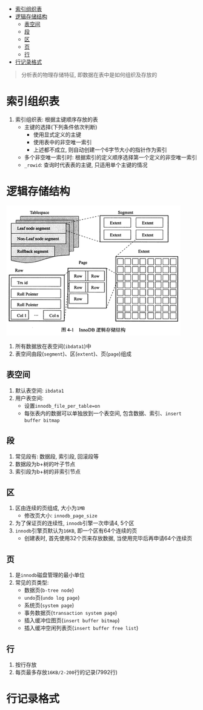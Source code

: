 - [索引组织表](#索引组织表)
- [逻辑存储结构](#逻辑存储结构)
  - [表空间](#表空间)
  - [段](#段)
  - [区](#区)
  - [页](#页)
  - [行](#行)
- [行记录格式](#行记录格式)
> 分析表的物理存储特征, 即数据在表中是如何组织及存放的
# 索引组织表
1. 索引组织表: 根据主键顺序存放的表
   * 主键的选择(下列条件依次判断)
     * 使用显式定义的主键
     * 使用表中的非空唯一索引
     * 上述都不成立, 则自动创建一个6字节大小的指针作为索引
   * 多个非空唯一索引时: 根据索引的定义顺序选择第一个定义的非空唯一索引
   * `_rowid`: 查询时代表表的主键, 只适用单个主键的情况
# 逻辑存储结构
![](img/innodb逻辑存储结构.png)
1. 所有数据放在表空间(`ibdata1`)中
2. 表空间由段(`segment`)、区(`extent`)、页(`page`)组成
## 表空间
1. 默认表空间: `ibdata1`
2. 用户表空间: 
   * 设置`innodb_file_per_table=on`
   * 每张表内的数据可以单独放到一个表空间, 包含数据、索引、`insert buffer bitmap`
## 段
1. 常见段有: 数据段, 索引段, 回滚段等
2. 数据段为b+树的叶子节点
3. 索引段为b+树的非索引节点
## 区
1. 区由连续的页组成, 大小为`1MB`
   * 修改页大小: `innodb_page_size`
2. 为了保证页的连续性, `innodb`引擎一次申请4, 5个区
3. `innodb`引擎页默认为`16KB`, 即一个区有64个连续的页
   * 创建表时, 首先使用32个页来存放数据, 当使用完毕后再申请64个连续页
## 页
1. 是`innodb`磁盘管理的最小单位
2. 常见的页类型:
   * 数据页(`b-tree node`)
   * `undo`页(`undo log page`)
   * 系统页(`system page`)
   * 事务数据页(`transaction system page`)
   * 插入缓冲位图页(`insert buffer bitmap`)
   * 插入缓冲空闲列表页(`insert buffer free list`)
## 行
1. 按行存放
2. 每页最多存放`16KB/2-200`行的记录(7992行)
# 行记录格式
